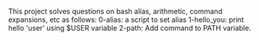 This project solves questions on bash alias, arithmetic, command expansions, etc as follows:
0-alias: a script to set alias
1-hello_you: print hello 'user' using $USER variable
2-path: Add command to PATH variable.